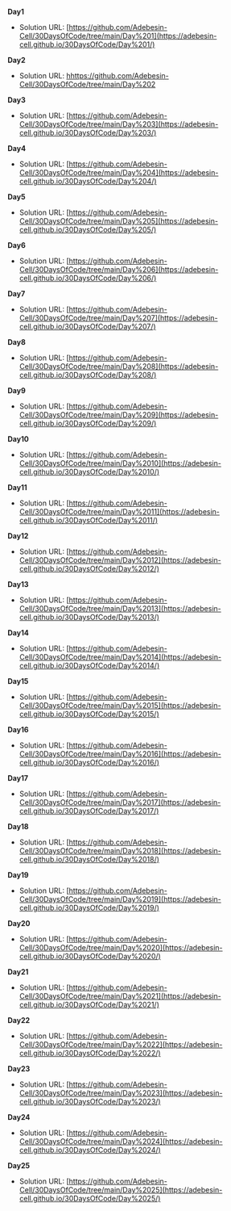 **Day1**

- Solution URL: [https://github.com/Adebesin-Cell/30DaysOfCode/tree/main/Day%201](https://adebesin-cell.github.io/30DaysOfCode/Day%201/)

**Day2**

- Solution URL: [hhttps://github.com/Adebesin-Cell/30DaysOfCode/tree/main/Day%202](https://adebesin-cell.github.io/30DaysOfCode/Day%202/)

**Day3**

- Solution URL: [https://github.com/Adebesin-Cell/30DaysOfCode/tree/main/Day%203](https://adebesin-cell.github.io/30DaysOfCode/Day%203/)

**Day4**

- Solution URL: [https://github.com/Adebesin-Cell/30DaysOfCode/tree/main/Day%204](https://adebesin-cell.github.io/30DaysOfCode/Day%204/)

**Day5**

- Solution URL: [https://github.com/Adebesin-Cell/30DaysOfCode/tree/main/Day%205](https://adebesin-cell.github.io/30DaysOfCode/Day%205/)

**Day6**

- Solution URL: [https://github.com/Adebesin-Cell/30DaysOfCode/tree/main/Day%206](https://adebesin-cell.github.io/30DaysOfCode/Day%206/)

**Day7**

- Solution URL: [https://github.com/Adebesin-Cell/30DaysOfCode/tree/main/Day%207](https://adebesin-cell.github.io/30DaysOfCode/Day%207/)

**Day8**

- Solution URL: [https://github.com/Adebesin-Cell/30DaysOfCode/tree/main/Day%208](https://adebesin-cell.github.io/30DaysOfCode/Day%208/)

**Day9**

- Solution URL: [https://github.com/Adebesin-Cell/30DaysOfCode/tree/main/Day%209](https://adebesin-cell.github.io/30DaysOfCode/Day%209/)

**Day10**

- Solution URL: [https://github.com/Adebesin-Cell/30DaysOfCode/tree/main/Day%2010](https://adebesin-cell.github.io/30DaysOfCode/Day%2010/)

**Day11**

- Solution URL: [https://github.com/Adebesin-Cell/30DaysOfCode/tree/main/Day%2011](https://adebesin-cell.github.io/30DaysOfCode/Day%2011/)

**Day12**

- Solution URL: [https://github.com/Adebesin-Cell/30DaysOfCode/tree/main/Day%2012](https://adebesin-cell.github.io/30DaysOfCode/Day%2012/)

**Day13**

- Solution URL: [https://github.com/Adebesin-Cell/30DaysOfCode/tree/main/Day%2013](https://adebesin-cell.github.io/30DaysOfCode/Day%2013/)

**Day14**

- Solution URL: [https://github.com/Adebesin-Cell/30DaysOfCode/tree/main/Day%2014](https://adebesin-cell.github.io/30DaysOfCode/Day%2014/)

**Day15**

- Solution URL: [https://github.com/Adebesin-Cell/30DaysOfCode/tree/main/Day%2015](https://adebesin-cell.github.io/30DaysOfCode/Day%2015/)

**Day16**

- Solution URL: [https://github.com/Adebesin-Cell/30DaysOfCode/tree/main/Day%2016](https://adebesin-cell.github.io/30DaysOfCode/Day%2016/)

**Day17**

- Solution URL: [https://github.com/Adebesin-Cell/30DaysOfCode/tree/main/Day%2017](https://adebesin-cell.github.io/30DaysOfCode/Day%2017/)

**Day18**

- Solution URL: [https://github.com/Adebesin-Cell/30DaysOfCode/tree/main/Day%2018](https://adebesin-cell.github.io/30DaysOfCode/Day%2018/)

**Day19**

- Solution URL: [https://github.com/Adebesin-Cell/30DaysOfCode/tree/main/Day%2019](https://adebesin-cell.github.io/30DaysOfCode/Day%2019/)

**Day20**

- Solution URL: [https://github.com/Adebesin-Cell/30DaysOfCode/tree/main/Day%2020](https://adebesin-cell.github.io/30DaysOfCode/Day%2020/)

**Day21**

- Solution URL: [https://github.com/Adebesin-Cell/30DaysOfCode/tree/main/Day%2021](https://adebesin-cell.github.io/30DaysOfCode/Day%2021/)

**Day22**

- Solution URL: [https://github.com/Adebesin-Cell/30DaysOfCode/tree/main/Day%2022](https://adebesin-cell.github.io/30DaysOfCode/Day%2022/)

**Day23**

- Solution URL: [https://github.com/Adebesin-Cell/30DaysOfCode/tree/main/Day%2023](https://adebesin-cell.github.io/30DaysOfCode/Day%2023/)

**Day24**

- Solution URL: [https://github.com/Adebesin-Cell/30DaysOfCode/tree/main/Day%2024](https://adebesin-cell.github.io/30DaysOfCode/Day%2024/)

**Day25**

- Solution URL: [https://github.com/Adebesin-Cell/30DaysOfCode/tree/main/Day%2025](https://adebesin-cell.github.io/30DaysOfCode/Day%2025/)

